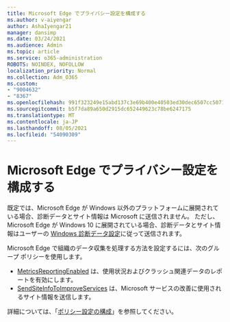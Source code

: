 ```yaml
---
title: Microsoft Edge でプライバシー設定を構成する
ms.author: v-aiyengar
author: AshaIyengar21
manager: dansimp
ms.date: 03/24/2021
ms.audience: Admin
ms.topic: article
ms.service: o365-administration
ROBOTS: NOINDEX, NOFOLLOW
localization_priority: Normal
ms.collection: Adm_O365
ms.custom:
- "9004632"
- "8367"
ms.openlocfilehash: 991f323249e15abd137c3e69b400e40503ed30dec6507cc5071a0b1af7f72bb3
ms.sourcegitcommit: b5f7da89a650d2915dc652449623c78be6247175
ms.translationtype: MT
ms.contentlocale: ja-JP
ms.lasthandoff: 08/05/2021
ms.locfileid: "54090309"
---
```

# <a name="configure-privacy-settings-in-microsoft-edge"></a>Microsoft Edge でプライバシー設定を構成する

既定では、Microsoft Edge が Windows 以外のプラットフォームに展開されている場合、診断データとサイト情報は Microsoft に送信されません。 ただし、Microsoft Edge が Windows 10 に展開されている場合、診断データとサイト情報はユーザーの [Windows 診断データ設定](https://go.microsoft.com/fwlink/?linkid=2132472)に従って送信されます。

Microsoft Edge で組織のデータ収集を処理する方法を設定するには、次のグループ ポリシーを使用します。
- [MetricsReportingEnabled](https://go.microsoft.com/fwlink/?linkid=2132470) は、使用状況およびクラッシュ関連データのレポートを有効にします。
- [SendSiteInfoToImproveServices](https://go.microsoft.com/fwlink/?linkid=2132470) は、Microsoft サービスの改善に使用されるサイト情報を送信します。

詳細については、「[ポリシー設定の構成](https://go.microsoft.com/fwlink/?linkid=2132577)」を参照してください。
